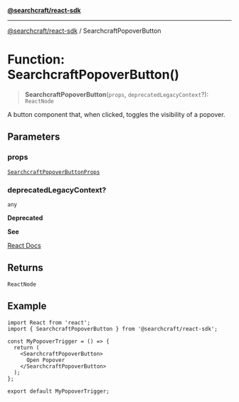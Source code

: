 [**@searchcraft/react-sdk**](/reference/sdk/js-react/README.md)

***

[@searchcraft/react-sdk](/reference/sdk/js-react/globals.md) / SearchcraftPopoverButton

# Function: SearchcraftPopoverButton()

> **SearchcraftPopoverButton**(`props`, `deprecatedLegacyContext`?): `ReactNode`

A button component that, when clicked, toggles the visibility of a popover.

## Parameters

### props

[`SearchcraftPopoverButtonProps`](/reference/sdk/js-react/interfaces/SearchcraftPopoverButtonProps.md)

### deprecatedLegacyContext?

`any`

**Deprecated**

**See**

[React Docs](https://legacy.reactjs.org/docs/legacy-context.html#referencing-context-in-lifecycle-methods)

## Returns

`ReactNode`

## Example

```tsx
import React from 'react';
import { SearchcraftPopoverButton } from '@searchcraft/react-sdk';

const MyPopoverTrigger = () => {
  return (
    <SearchcraftPopoverButton>
      Open Popover
    </SearchcraftPopoverButton>
  );
};

export default MyPopoverTrigger;
```
